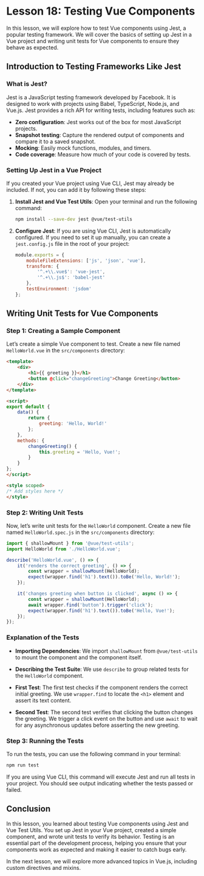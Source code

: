 # Lesson 18: Testing Vue Components

In this lesson, we will explore how to test Vue components using Jest, a popular testing framework. We will cover the basics of setting up Jest in a Vue project and writing unit tests for Vue components to ensure they behave as expected.

## Introduction to Testing Frameworks Like Jest

### What is Jest?

Jest is a JavaScript testing framework developed by Facebook. It is designed to work with projects using Babel, TypeScript, Node.js, and Vue.js. Jest provides a rich API for writing tests, including features such as:

- **Zero configuration**: Jest works out of the box for most JavaScript projects.
- **Snapshot testing**: Capture the rendered output of components and compare it to a saved snapshot.
- **Mocking**: Easily mock functions, modules, and timers.
- **Code coverage**: Measure how much of your code is covered by tests.

### Setting Up Jest in a Vue Project

If you created your Vue project using Vue CLI, Jest may already be included. If not, you can add it by following these steps:

1. **Install Jest and Vue Test Utils**: Open your terminal and run the following command:

   ```bash
   npm install --save-dev jest @vue/test-utils
   ```

2. **Configure Jest**: If you are using Vue CLI, Jest is automatically configured. If you need to set it up manually, you can create a `jest.config.js` file in the root of your project:

   ```javascript
   module.exports = {
       moduleFileExtensions: ['js', 'json', 'vue'],
       transform: {
           '^.+\\.vue$': 'vue-jest',
           '^.+\\.js$': 'babel-jest'
       },
       testEnvironment: 'jsdom'
   };
   ```

## Writing Unit Tests for Vue Components

### Step 1: Creating a Sample Component

Let’s create a simple Vue component to test. Create a new file named `HelloWorld.vue` in the `src/components` directory:

```html
<template>
    <div>
        <h1>{{ greeting }}</h1>
        <button @click="changeGreeting">Change Greeting</button>
    </div>
</template>

<script>
export default {
    data() {
        return {
            greeting: 'Hello, World!'
        };
    },
    methods: {
        changeGreeting() {
            this.greeting = 'Hello, Vue!';
        }
    }
};
</script>

<style scoped>
/* Add styles here */
</style>
```

### Step 2: Writing Unit Tests

Now, let’s write unit tests for the `HelloWorld` component. Create a new file named `HelloWorld.spec.js` in the `src/components` directory:

```javascript
import { shallowMount } from '@vue/test-utils';
import HelloWorld from './HelloWorld.vue';

describe('HelloWorld.vue', () => {
    it('renders the correct greeting', () => {
        const wrapper = shallowMount(HelloWorld);
        expect(wrapper.find('h1').text()).toBe('Hello, World!');
    });

    it('changes greeting when button is clicked', async () => {
        const wrapper = shallowMount(HelloWorld);
        await wrapper.find('button').trigger('click');
        expect(wrapper.find('h1').text()).toBe('Hello, Vue!');
    });
});
```

### Explanation of the Tests

- **Importing Dependencies**: We import `shallowMount` from `@vue/test-utils` to mount the component and the component itself.
  
- **Describing the Test Suite**: We use `describe` to group related tests for the `HelloWorld` component.

- **First Test**: The first test checks if the component renders the correct initial greeting. We use `wrapper.find` to locate the `<h1>` element and assert its text content.

- **Second Test**: The second test verifies that clicking the button changes the greeting. We trigger a click event on the button and use `await` to wait for any asynchronous updates before asserting the new greeting.

### Step 3: Running the Tests

To run the tests, you can use the following command in your terminal:

```bash
npm run test
```

If you are using Vue CLI, this command will execute Jest and run all tests in your project. You should see output indicating whether the tests passed or failed.

## Conclusion

In this lesson, you learned about testing Vue components using Jest and Vue Test Utils. You set up Jest in your Vue project, created a simple component, and wrote unit tests to verify its behavior. Testing is an essential part of the development process, helping you ensure that your components work as expected and making it easier to catch bugs early.

In the next lesson, we will explore more advanced topics in Vue.js, including custom directives and mixins.